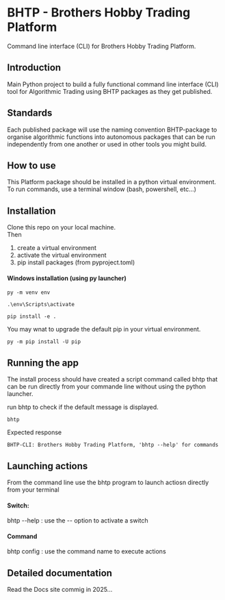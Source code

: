 # BHTP - Brothers Hobby Trading Platform
Command line interface (CLI) for Brothers Hobby Trading Platform.  

## Introduction  
Main Python project to build a fully functional command line interface (CLI) tool for Algorithmic Trading using BHTP packages as they get published.

## Standards  
Each published package will use the naming convention BHTP-package to organise algorithmic functions into autonomous packages that can be run independently from one another or used in other tools you might build.  

## How to use  
This Platform package should be installed in a python virtual environment.  
To run commands, use a terminal window (bash, powershell, etc...)  

## Installation
Clone this repo on your local machine.  
Then 
1) create a virtual environment
2) activate the virtual environment
3) pip install packages (from pyproject.toml)

#### Windows installation (using py launcher)
```
py -m venv env

.\env\Scripts\activate

pip install -e .
```  
You may wnat to upgrade the default pip in your virtual environment.  
```  
py -m pip install -U pip
```  
## Running the app  
The install process should have created a script command called bhtp that can be run directly from your commande line without using the python launcher.  

run bhtp to check if the default message is displayed.
```  
bhtp
```  
Expected response
```  
BHTP-CLI: Brothers Hobby Trading Platform, 'bhtp --help' for commands
```  
## Launching actions  
From the command line use the bhtp program to launch actiosn directly from your terminal  

#### Switch:  
bhtp --help  : use the -- option to activate a switch 

#### Command
bhtp config  : use the command name to execute actions

## Detailed documentation  
Read the Docs site commig in 2025...